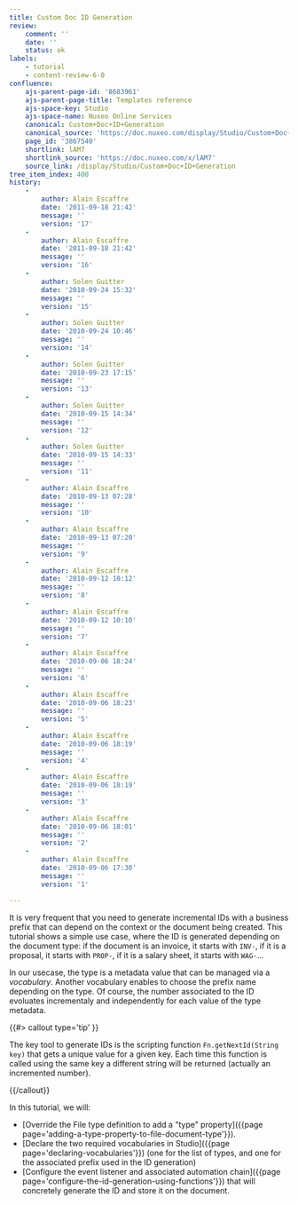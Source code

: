 ```yaml
---
title: Custom Doc ID Generation
review:
    comment: ''
    date: ''
    status: ok
labels:
    - tutorial
    - content-review-6-0
confluence:
    ajs-parent-page-id: '8683961'
    ajs-parent-page-title: Templates reference
    ajs-space-key: Studio
    ajs-space-name: Nuxeo Online Services
    canonical: Custom+Doc+ID+Generation
    canonical_source: 'https://doc.nuxeo.com/display/Studio/Custom+Doc+ID+Generation'
    page_id: '3867540'
    shortlink: lAM7
    shortlink_source: 'https://doc.nuxeo.com/x/lAM7'
    source_link: /display/Studio/Custom+Doc+ID+Generation
tree_item_index: 400
history:
    -
        author: Alain Escaffre
        date: '2011-09-18 21:42'
        message: ''
        version: '17'
    -
        author: Alain Escaffre
        date: '2011-09-18 21:42'
        message: ''
        version: '16'
    -
        author: Solen Guitter
        date: '2010-09-24 15:32'
        message: ''
        version: '15'
    -
        author: Solen Guitter
        date: '2010-09-24 10:46'
        message: ''
        version: '14'
    -
        author: Solen Guitter
        date: '2010-09-23 17:15'
        message: ''
        version: '13'
    -
        author: Solen Guitter
        date: '2010-09-15 14:34'
        message: ''
        version: '12'
    -
        author: Solen Guitter
        date: '2010-09-15 14:33'
        message: ''
        version: '11'
    -
        author: Alain Escaffre
        date: '2010-09-13 07:28'
        message: ''
        version: '10'
    -
        author: Alain Escaffre
        date: '2010-09-13 07:20'
        message: ''
        version: '9'
    -
        author: Alain Escaffre
        date: '2010-09-12 10:12'
        message: ''
        version: '8'
    -
        author: Alain Escaffre
        date: '2010-09-12 10:10'
        message: ''
        version: '7'
    -
        author: Alain Escaffre
        date: '2010-09-06 18:24'
        message: ''
        version: '6'
    -
        author: Alain Escaffre
        date: '2010-09-06 18:23'
        message: ''
        version: '5'
    -
        author: Alain Escaffre
        date: '2010-09-06 18:19'
        message: ''
        version: '4'
    -
        author: Alain Escaffre
        date: '2010-09-06 18:19'
        message: ''
        version: '3'
    -
        author: Alain Escaffre
        date: '2010-09-06 18:01'
        message: ''
        version: '2'
    -
        author: Alain Escaffre
        date: '2010-09-06 17:30'
        message: ''
        version: '1'

---
```

It is very frequent that you need to generate incremental IDs with a business prefix that can depend on the context or the document being created. This tutorial shows a simple use case, where the ID is generated depending on the document type: if the document is an invoice, it starts with `INV-`, if it is a proposal, it starts with `PROP-`, if it is a salary sheet, it starts with `WAG-`...

In our usecase, the type is a metadata value that can be managed via a _vocabulary_.
Another vocabulary enables to choose the prefix name depending on the type. Of course, the number associated to the ID evoluates incrementaly and independently for each value of the type metadata.

{{#> callout type='tip' }}

The key tool to generate IDs is the scripting function `Fn.getNextId(String key)` that gets a unique value for a given key. Each time this function is called using the same key a different string will be returned (actually an incremented number).

{{/callout}}

In this tutorial, we will:

*   [Override the File type definition to add a "type" property]({{page page='adding-a-type-property-to-file-document-type'}}).
*   [Declare the two required vocabularies in Studio]({{page page='declaring-vocabularies'}}) (one for the list of types, and one for the associated prefix used in the ID generation)
*   [Configure the event listener and associated automation chain]({{page page='configure-the-id-generation-using-functions'}}) that will concretely generate the ID and store it on the document.
